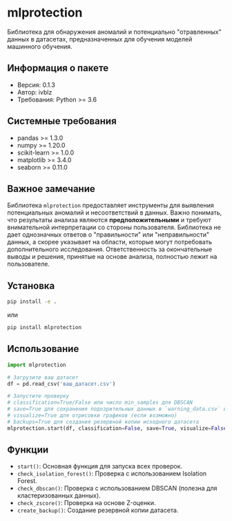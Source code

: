# mlprotection

Библиотека для обнаружения аномалий и потенциально "отравленных" данных в датасетах, предназначенных для обучения моделей машинного обучения.

## Информация о пакете

- Версия: 0.1.3
- Автор: ivblz
- Требования: Python >= 3.6

## Системные требования

- pandas >= 1.3.0
- numpy >= 1.20.0
- scikit-learn >= 1.0.0
- matplotlib >= 3.4.0
- seaborn >= 0.11.0

## Важное замечание

Библиотека `mlprotection` предоставляет инструменты для выявления потенциальных аномалий и несоответствий в данных. Важно понимать, что результаты анализа являются **предположительными** и требуют внимательной интерпретации со стороны пользователя. Библиотека не дает однозначных ответов о "правильности" или "неправильности" данных, а скорее указывает на области, которые могут потребовать дополнительного исследования. Ответственность за окончательные выводы и решения, принятые на основе анализа, полностью лежит на пользователе.

## Установка

```bash
pip install -e .
```
или
```bash
pip install mlprotection
```

## Использование

```python
import mlprotection

# Загрузите ваш датасет
df = pd.read_csv('ваш_датасет.csv')

# Запустите проверку
# classification=True/False или число min_samples для DBSCAN
# save=True для сохранения подозрительных данных в `warning_data.csv` и обработанных данных в `treat_data.csv`
# visualize=True для отрисовки графиков (если возможно)
# backups=True для создания резервной копии исходного датасета
mlprotection.start(df, classification=False, save=True, visualize=False, backups=True)
```

## Функции

*   `start()`: Основная функция для запуска всех проверок.
*   `check_isolation_forest()`: Проверка с использованием Isolation Forest.
*   `check_dbscan()`: Проверка с использованием DBSCAN (полезна для кластеризованных данных).
*   `check_zscore()`: Проверка на основе Z-оценки.
*   `create_backup()`: Создание резервной копии датасета. 